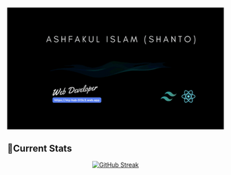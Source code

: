 [![Cover](/assets/cover.gif "Cover")](https://my-hub-513c3.web.app/)

## 🚀Current Stats


<div align="center">

[![GitHub Streak](https://github-readme-streak-stats.herokuapp.com?user=juixer&theme=gotham&card_width=500)](https://git.io/streak-stats)

</div>

